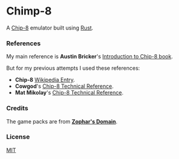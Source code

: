 # Chimp-8

A [Chip-8](https://en.wikipedia.org/wiki/CHIP-8) emulator built using [Rust](rust-lang.org).

### References

My main reference is **Austin Bricker**'s [Introduction to Chip-8 book](https://github.com/aquova/chip8-book).

But for my previous attempts I used these references:

- **Chip-8** [Wikipedia Entry](https://en.wikipedia.org/wiki/CHIP-8).
- **Cowgod**'s [Chip-8 Technical Reference](https://en.wikipedia.org/wiki/CHIP-8).
- **Mat Mikolay**'s [Chip-8 Technical Reference](https://github.com/mattmikolay/chip-8/wiki/CHIP%E2%80%908-Technical-Reference).

### Credits

The game packs are from [**Zophar's Domain**](https://www.zophar.net/pdroms/chip8/chip-8-games-pack.html).


### License

[MIT](./LICENSE)